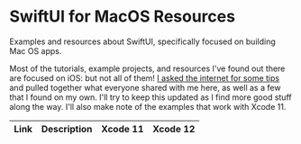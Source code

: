 # SwiftUI for MacOS Resources

Examples and resources about SwiftUI, specifically focused on building Mac OS apps.

Most of the tutorials, example projects, and resources I've found out there are focused on iOS: but not all of them! [I asked the internet for some tips](https://twitter.com/stakelon/status/1292228094871232513) and pulled together what everyone shared with me here, as well as a few that I found on my own. I'll try to keep this updated as I find more good stuff along the way. I'll also make note of the examples that work with Xcode 11.

| Link | Description | Xcode 11 | Xcode 12 |
| --- | --- | --- | --- |
